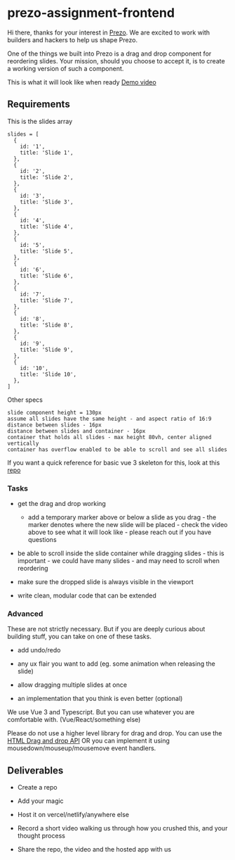 # prezo-assignment-frontend

Hi there, thanks for your interest in [Prezo](https://prezo.ai). We are excited to work with builders and hackers to help us shape Prezo.

One of the things we built into Prezo is a drag and drop component for reordering slides. Your mission, should you choose to accept it, is to create a working version of such a component.

This is what it will look like when ready [Demo video](https://www.loom.com/share/be346974201f450f9dc7e62480ce83e6)

## Requirements
This is the slides array

```
slides = [
  {
    id: '1',
    title: 'Slide 1',
  },
  {
    id: '2',
    title: 'Slide 2',
  },
  {
    id: '3',
    title: 'Slide 3',
  },
  {
    id: '4',
    title: 'Slide 4',
  },
  {
    id: '5',
    title: 'Slide 5',
  },
  {
    id: '6',
    title: 'Slide 6',
  },
  {
    id: '7',
    title: 'Slide 7',
  },
  {
    id: '8',
    title: 'Slide 8',
  },
  {
    id: '9',
    title: 'Slide 9',
  },
  {
    id: '10',
    title: 'Slide 10',
  },
]
```

Other specs

```
slide component height = 130px
assume all slides have the same height - and aspect ratio of 16:9
distance between slides - 16px
distance between slides and container - 16px
container that holds all slides - max height 80vh, center aligned vertically
container has overflow enabled to be able to scroll and see all slides
```
If you want a quick reference for basic vue 3 skeleton for this, look at this [repo](https://github.com/prezohq/prezo-assignment)

### Tasks
- get the drag and drop working
  - add a temporary marker above or below a slide as you drag - the marker denotes where the new slide will be placed - check the video above to see what it will look like - please reach out if you have questions

- be able to scroll inside the slide container while dragging slides - this is important - we could have many slides - and may need to scroll when reordering

- make sure the dropped slide is always visible in the viewport

- write clean, modular code that can be extended

### Advanced
These are not strictly necessary. But if you are deeply curious about building stuff, you can take on one of these tasks.

- add undo/redo

- any ux flair you want to add (eg. some animation when releasing the slide)

- allow dragging multiple slides at once 
  
- an implementation that you think is even better (optional)


We use Vue 3 and Typescript. But you can use whatever you are comfortable with. (Vue/React/something else)

Please do not use a higher level library for drag and drop. You can use the [HTML Drag and drop API](https://developer.mozilla.org/en-US/docs/Web/API/HTML_Drag_and_Drop_API) OR you can implement it using mousedown/mouseup/mousemove event handlers.


## Deliverables
- Create a repo

- Add your magic

- Host it on vercel/netlify/anywhere else

- Record a short video walking us through how you crushed this, and your thought process

- Share the repo, the video and the hosted app with us

